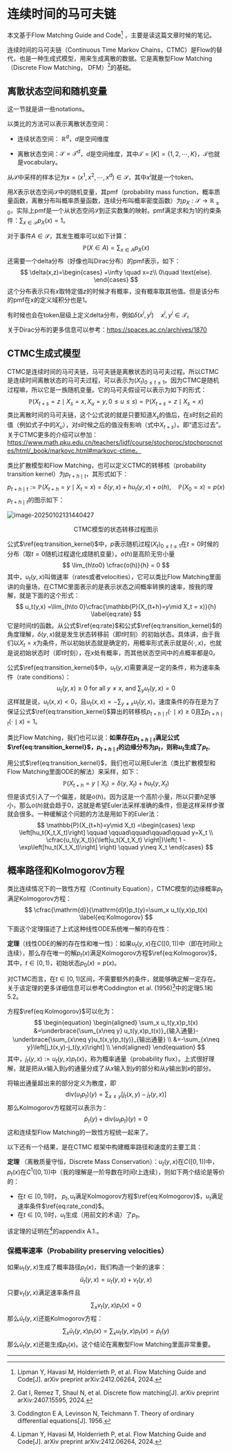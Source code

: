 # 连续时间的马可夫链

本文基于Flow Matching Guide and Code[^1] ，主要是读这篇文章时候的笔记。

连续时间的马可夫链（Continuous Time Markov Chains，CTMC）是Flow的替代，也是一种生成式模型，用来生成离散的数据。它是离散型Flow Matching（Discrete Flow Matching， DFM）[^2]的基础。

## 离散状态空间和随机变量

这一节就是讲一些notations。

以类比的方法可以表示离散状态空间：

- 连续状态空间： $\mathbb{R}^{d}$，$d$是空间维度

- 离散状态空间：$\mathcal{S} = \mathcal{T}^d$，$d$是空间维度，其中$\mathcal{T}=[K]=\{1,2,\cdots, K\}$，$\mathcal{T}$也就是vocabulary。

从$\mathcal{S}$中采样的样本记为$x = (x^1,x^2,\cdots,x^d)\in\mathcal{S}$，其中$x^i$就是一个token。

用$X$表示状态空间$\mathcal{S}$中的随机变量，其pmf（probability mass function，概率质量函数，离散分布叫概率质量函数，连续分布叫概率密度函数）为$p_X : \mathcal{S} \to \mathbb{R}_{\ge 0}$，实际上pmf是一个从状态空间$\mathcal{S}$到正实数集的映射。pmf满足求和为1的约束条件：$\sum_{x\in\mathcal{S}}p_X(x)=1$。

对于事件$A\in\mathcal{S}$，其发生概率可以如下计算：
$$
\mathbb{P}(X\in A)=\sum_{x\in A}p_X(x)
$$
还需要一个delta分布（好像也叫Dirac分布）的pmf表示，如下：
$$
\delta(x,z)=\begin{cases}
 +\infty \quad x=z\\
 0\quad \text{else}.
\end{cases}
$$
这个分布表示只有$x$取特定值$z$的时候才有概率，没有概率取其他值。但是该分布的pmf在x的定义域积分也是1。

有时候也会在token层级上定义delta分布，例如$\delta(x^i,y^i)\quad x^i,y^i \in \mathcal{T}$。

关于Dirac分布的更多信息可以参考：https://spaces.ac.cn/archives/1870

## CTMC生成式模型

CTMC是连续时间的马可夫链，马可夫链是离散状态的马可夫过程。所以CTMC是连续时间离散状态的马可夫过程，可以表示为$(X_t)_{0\le t\le 1}$。因为CTMC是随机过程嘛，所以它是一族随机变量。它的马可夫假设可以表示为如下的形式：
$$
\mathbb{P}(X_{t+s}=z\mid X_s =x,X_u=y,0\le u\le s)=\mathbb{P}(X_{t+s}=z\mid X_s = x)
$$
类比离散时间的马可夫链，这个公式说的就是只要知道$X_s$的值后，在$s$时刻之前的值（例如式子中的$X_u$），对$s$时候之后的值没有影响（式中$X_{t+s}$）。即“遗忘过去”。关于CTMC更多的介绍可以参加：https://www.math.pku.edu.cn/teachers/lidf/course/stochproc/stochprocnotes/html/_book/markovc.html#markovc-ctime。

类比扩散模型和Flow Matching，也可以定义CTMC的转移核（probability transition kernel）为$p_{t+h\mid t}$，其形式如下：
$$
p_{t+h\mid t}:= \mathbb{P}(X_{t+h}=y\mid X_t = x)=\delta(y,x)+hu_t(y,x)+o(h), \quad \mathbb{P}(X_0=x)=p(x)\label{eq:transition_kernel}
$$
$p_{t+h\mid t}$的图示如下：

![image-20250102131440427](image-20250102131440427.png)

<center>CTMC模型的状态转移过程图示</center>

公式$\ref{eq:transition_kernel}$中，$p$表示随机过程$(X_t)_{0\le t\le 1}$在$t=0$时候的分布（取$t=0$随机过程退化成随机变量）。$o(h)$是高阶无穷小量
$$
\lim_{h\to0} \cfrac{o(h)}{h} = 0
$$
其中，$u_t(y,x)$叫做速率（rates或者velocities），它可以类比Flow Matching里面讲的向量场，在CTMC里面表示的是表示状态之间概率转换的速率，按我的理解，就是下面的这个形式：
$$
u_t(y,x) =\lim_{h\to 0}\cfrac{\mathbb{P}(X_{t+h}=y\mid X_t = x)}{h}
\label{eq:rate}
$$
它是时间$t$的函数。从公式$\ref{eq:rate}$和公式$\ref{eq:transition_kernel}$的角度理解，$\delta(y,x)$就是发生状态转移前（即$t$时刻）的初始状态。具体讲，由于我们以$X_t=x$为条件，所以初始状态就是确定的，用概率形式表示就是$\delta(\cdot,x)$，也就是说初始状态时（即$t$时刻），在$x$处有概率，而其他状态空间中的点概率都是0。

公式$\ref{eq:transition_kernel}$中，$u_t(y,x)$需要满足一定的条件，称为速率条件（rate conditions）：
$$
u_t(y,x)\ge 0 \text{ for all } y\neq x \text{, and }\sum_{y}u_t(y,x) =0 \label{eq:rate_cond}
$$
这样就是说，$u_t(x,x)< 0$，且$u_t(x,x)=-\sum_{y\neq x}u_t(y,x)$。速度条件的存在是为了保证公式$\ref{eq:transition_kernel}$算出的转移核$p_{t+h\mid t}(\cdot\mid x)\ge0$且$\sum p_{t+h\mid t}(\cdot\mid x)=1$。

类比Flow Matching，我们也可以说：**如果存在$p_{t+h\mid t}$满足公式$\ref{eq:transition_kernel}$，$p_{t+h\mid t}$的边缘分布为$p_t$，则称$u_t$生成了$p_t$**。

用公式$\ref{eq:transition_kernel}$，我们也可以用Euler法（类比扩散模型和Flow Matching里面ODE的解法）来采样，如下：
$$
\mathbb{P}(X_{t+h}=y\mid X_t)=\delta(y,X_t)+hu_t(y,X_t)
$$
但是该式引入了一个偏差，就是$o(h)$。因为这是一个高阶小量，所以只要$h$足够小，那么$o(h)$就会趋于0，这就是希望Euler法采样准确的条件，但是这样采样步骤就会很多。一种缓解这个问题的方法是用如下的Euler法：
$$
\mathbb{P}(X_{t+h}=y\mid X_t) =\begin{cases}
\exp \left[hu_t(X_t,X_t)\right] \qquad \qquad\qquad\qquad\qquad y=X_t \\
\cfrac{u_t(y,X_t)}{\left|u_t(X_t,X_t) \right|}\left(
	1 - \exp\left[hu_t(X_t,X_t)\right]
\right) \qquad y\neq X_t
\end{cases}
$$

## 概率路径和Kolmogorov方程

类比连续情况下的一致性方程（Continuity Equation），CTMC模型的边缘概率$p_t$满足Kolmogorov方程：
$$
\cfrac{\mathrm{d}}{\mathrm{d}t}p_t(y)=\sum_x u_t(y,x)p_t(x) \label{eq:Kolmogorov}
$$
下面这个定理描述了上式这种线性ODE系统唯一解的存在性：

**定理**（线性ODE的解的存在性和唯一性）：如果$u_t(y,x)$在$C([0,1))$中（即在时间$t$上连续），那么存在唯一的解$p_t(x)$满足Kolmogorov方程$\ref{eq:Kolmogorov}$，其中，$t\in[0,1)$，初始状态$p_0(x) = p(x)$。

对CTMC而言，在$t\in[0,1)$区间，不需要额外的条件，就能够确定解一定存在。关于该定理的更多详细信息可以参考Coddington et al. (1956)[^3]中的定理5.1和5.2。

方程$\ref{eq:Kolmogorov}$可以化为：
$$
\begin{equation}
\begin{aligned}
\sum_x u_t(y,x)p_t(x) &=\underbrace{\sum_{x\neq y} u_t(y,x)p_t(x)}_{输入通量}-\underbrace{\sum_{x\neq y}u_t(x,y)p_t(y)}_{输出通量} \\
&=-\sum_{x\neq y}\left[j_t(x,y)-j_t(y,x)\right] \\
\end{aligned}
\end{equation}
$$
其中，$j_t(y,x):=u_t(y,x)p_t(x)$，称为概率通量（probability flux）。上式很好理解，就是把从$x$输入到$y$的通量分成了从$x$输入到$y$的部分和从$y$输出到$x$的部分。

将输出通量超出来的部分定义为散度，即
$$
\text{div}(u_t p_t)(y) =\sum_{x\neq y}\left[j_t(x,y)-j_t(y,x)\right]
$$
那么Kolmogorov方程就可以表示为：
$$
\dot p_t(y)+\text{div}(u_t p_t)(y)=0
$$
这和连续型Flow Matching的一致性方程统一起来了。

以下还有一个结果，是在CTMC 框架中构建概率路径和速度的主要工具：

**定理** （离散质量守恒，Discrete Mass Conservation）：$u_t(y,x)$在$C([0,1))$中，$p_t(x)$在$C^1([0,1))$中（我的理解是一阶导数在时间$t$上连续），则如下两个结论是等价的：

- 在$t\in[0,1)$时， $p_t,u_t$满足Kolmogorov方程$\ref{eq:Kolmogorov}$，$u_t$满足速率条件$\ref{eq:rate_cond}$。
- 在$t\in[0,1)$时，$u_t$生成（用前文的术语）了$p_t$。

该定理的证明在[^1]的appendix A.1.。

### 保概率速率（Probability preserving velocities）

如果$u_t(y,x)$生成了概率路径$p_t(x)$，我们构造一个新的速率：
$$
\tilde u_t(y,x) = u_t(y,x) + v_t(y,x)
$$
只要$v_t(y,x)$满足速率条件且
$$
\sum_x v_t(y,x)p_t(x) = 0
$$
那么$\tilde u_t(y,x)$还能Kolmogorov方程：
$$
\sum_x \tilde u_t(y,x)p_t(x) = \sum_x  u_t(y,x)p_t(x) = \dot p_t(y)
$$
那么$\tilde u_t(y,x)$还能生成$p_t(x)$。这个结论在离散型Flow Matching里面非常重要。



---

[^1]: Lipman Y, Havasi M, Holderrieth P, et al. Flow Matching Guide and Code[J]. arXiv preprint arXiv:2412.06264, 2024.
[^2]: Gat I, Remez T, Shaul N, et al. Discrete flow matching[J]. arXiv preprint arXiv:2407.15595, 2024.
[^3]: Coddington E A, Levinson N, Teichmann T. Theory of ordinary differential equations[J]. 1956.